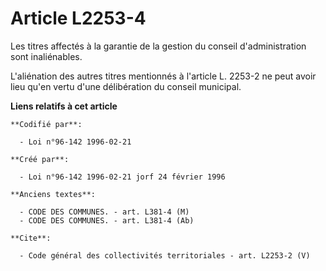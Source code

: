 # Article L2253-4

Les titres affectés à la garantie de la gestion du conseil d'administration sont inaliénables.

L'aliénation des autres titres mentionnés à l'article L. 2253-2 ne peut avoir lieu qu'en vertu d'une délibération du conseil
municipal.

**Liens relatifs à cet article**

	**Codifié par**:

	  - Loi n°96-142 1996-02-21

	**Créé par**:

	  - Loi n°96-142 1996-02-21 jorf 24 février 1996

	**Anciens textes**:

	  - CODE DES COMMUNES. - art. L381-4 (M)
	  - CODE DES COMMUNES. - art. L381-4 (Ab)

	**Cite**:

	  - Code général des collectivités territoriales - art. L2253-2 (V)
